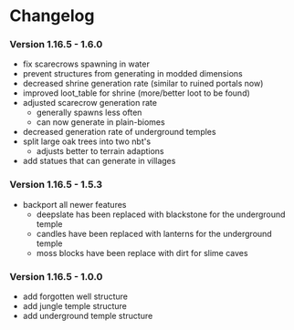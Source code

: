 # Changelog

### Version 1.16.5 - 1.6.0

- fix scarecrows spawning in water
- prevent structures from generating in modded dimensions
- decreased shrine generation rate (similar to ruined portals now)
- improved loot_table for shrine (more/better loot to be found)
- adjusted scarecrow generation rate
  - generally spawns less often
  - can now generate in plain-biomes
- decreased generation rate of underground temples
- split large oak trees into two nbt's
  - adjusts better to terrain adaptions
- add statues that can generate in villages

### Version 1.16.5 - 1.5.3

- backport all newer features
    - deepslate has been replaced with blackstone for the underground temple
    - candles have been replaced with lanterns for the underground temple
    - moss blocks have been replace with dirt for slime caves

### Version 1.16.5 - 1.0.0

- add forgotten well structure
- add jungle temple structure
- add underground temple structure
